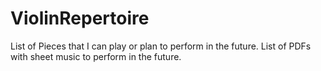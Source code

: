 # ViolinRepertoire
List of Pieces that I can play or plan to perform in the future.
List of PDFs with sheet music to perform in the future.
